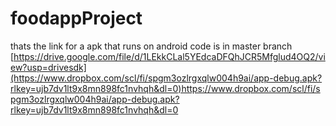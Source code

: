 # foodappProject
thats the link for a apk that runs on android
code is in master branch
[https://drive.google.com/file/d/1LEkkCLal5YEdcaDFQhJCR5Mfglud4OQ2/view?usp=drivesdk](https://www.dropbox.com/scl/fi/spgm3ozlrgxqlw004h9ai/app-debug.apk?rlkey=ujb7dv1lt9x8mn898fc1nvhqh&dl=0)https://www.dropbox.com/scl/fi/spgm3ozlrgxqlw004h9ai/app-debug.apk?rlkey=ujb7dv1lt9x8mn898fc1nvhqh&dl=0
